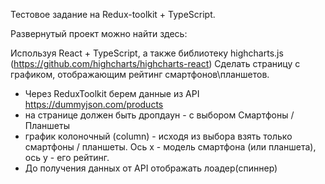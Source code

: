 Тестовое задание на Redux-toolkit + TypeScript.

Развернутый проект можно найти здесь: 

Используя React + TypeScript, а также библиотеку highcharts.js (https://github.com/highcharts/highcharts-react)
Сделать страницу с графиком, отображающим рейтинг смартфонов\планшетов.

- Через ReduxToolkit берем данные из API https://dummyjson.com/products
- на странице должен быть дропдаун - с выбором Смартфоны / Планшеты
- график колоночный (column) - исходя из выбора взять только смартфоны / планшеты. Ось x - модель смартфона (или планшета), ось у - его рейтинг.
- До получения данных от API отображать лоадер(спиннер)